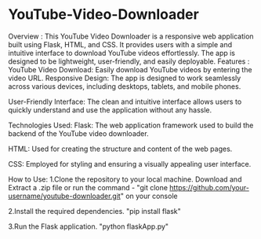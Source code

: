 # YouTube-Video-Downloader
Overview : This YouTube Video Downloader is a responsive web application built using Flask, HTML, and CSS. It provides users with a simple and intuitive interface to download YouTube videos effortlessly. The app is            designed to be lightweight, user-friendly, and easily deployable.
Features : YouTube Video Download: Easily download YouTube videos by entering the video URL.
           Responsive Design: The app is designed to work seamlessly across various devices, including desktops, tablets, and mobile phones.

User-Friendly Interface: The clean and intuitive interface allows users to quickly understand and use the application without any hassle.

Technologies Used: 
Flask: The web application framework used to build the backend of the YouTube video downloader.

HTML: Used for creating the structure and content of the web pages.

CSS: Employed for styling and ensuring a visually appealing user interface.

How to Use:
1.Clone the repository to your local machine.
Download and Extract a .zip file or run the command - "git clone https://github.com/your-username/youtube-downloader.git" on your console

2.Install the required dependencies.
    "pip install flask"

3.Run the Flask application.
    "python flaskApp.py"




